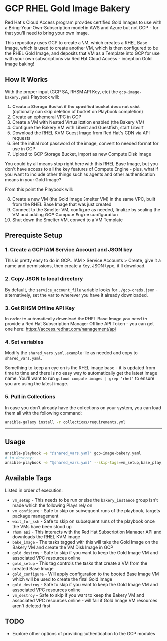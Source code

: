 # GCP RHEL Gold Image Bakery

Red Hat's Cloud Access program provides certified Gold Images to use with a Bring-Your-Own-Subscription model in AWS and Azure but not GCP - for that you'll need to bring your own image.

This repository uses GCP to create a VM, which creates a RHEL Base Image, which is used to create another VM, which is then configured to be the RHEL Gold Image, and deposits that VM as a Template into GCP for use with your own subscriptions via Red Hat Cloud Access - inception Gold Image baking!

## How It Works

With the proper input (GCP SA, RHSM API Key, etc) the `gcp-image-bakery.yaml` Playbook will:

1. Create a Storage Bucket if the specified bucket does not exist (optionally can skip deletion of bucket on Playbook completion)
2. Create an ephemeral VPC in GCP
3. Create a VM with Nested Virtualization enabled (the Bakery VM)
4. Configure the Bakery VM with Libvirt and Guestfish, start Libvirt
5. Download the RHEL KVM Guest Image from Red Hat's CDN via API requests
6. Set the initial root password of the image, convert to needed format for use in GCP
7. Upload to GCP Storage Bucket, import as new Compute Disk Image

You could by all means stop right here with this RHEL Base Image, but you don't have access to all the key features of Compute Engine - plus, what if you want to include other things such as agents and other authentication means in your Gold Image?

From this point the Playbook will:

8. Create a new VM (the Gold Image Smelter VM) in the same VPC, built from the RHEL Base Image that was just created
9. Connect to the Smelter VM, configure as needed, finalize by sealing the VM and adding GCP Compute Engine configuration
10. Shut down the Smelter VM, convert to a VM Template

## Prerequiste Setup

### 1. Create a GCP IAM Service Account and JSON key

This is pretty easy to do in GCP.. IAM > Service Accounts > Create, give it a name and permissions, then create a Key, JSON type, it'll download.

### 2. Copy JSON to local directory

By default, the `service_account_file` variable looks for `./gcp-creds.json` - alternatively, set the var to wherever you have it already downloaded.

### 3. Get RHSM Offline API Key

In order to automatically download the RHEL Base Image you need to provide a Red Hat Subscription Manager Offline API Token - you can get one here: https://access.redhat.com/management/api

### 4. Set variables

Modify the `shared_vars.yaml.example` file as needed and copy to `shared_vars.yaml`.

Something to keep an eye on is the RHEL image base - it is updated from time to time and there is no easy way to automatically get the latest image name.  You'll want to run `gcloud compute images | grep 'rhel'` to ensure you are using the latest image.

### 5. Pull in Collections

In case you don't already have the collections on your system, you can load them all with the following command:

```bash
ansible-galaxy install -r collections/requirements.yml
```

---

## Usage

```bash
ansible-playbook -e "@shared_vars.yaml" gcp-image-bakery.yaml
# to destroy:
ansible-playbook -e "@shared_vars.yaml" --skip-tags=vm_setup,base_play,gold_recycle,gold_smelter gcp-image-bakery.yaml
```

## Available Tags

Listed in order of execution:

- `vm_setup` - This needs to be run or else the `bakery_instance` group isn't made which the following Plays rely on
- `vm_configure` - Safe to skip on subsequent runs of the playbook, targets package management
- `wait_for_ssh` - Safe to skip on subsequent runs of the playbook once the VMs have been stood up
- `rhsm_api` - This interacts with the Red Hat Subscription Manager API and downloads the RHEL KVM image
- `bake_image` - The tasks tagged with this will take the Gold Image on the Bakery VM and create the VM Disk Image in GCP
- `gold_destroy` - Safe to skip if you want to keep the Gold Image VM and associated VPC resources online
- `gold_setup` - This tag controls the tasks that create a VM from the created Base Image
- `gold_configure` - Will apply configuration to the booted Base Image VM which will be used to create the final Gold Image
- `gold_destroy` - Safe to skip if you want to keep the Gold Image VM and associated VPC resources online
- `vm_destroy` - Safe to skip if you want to keep the Bakery VM and associated VPC resources online - will fail if Gold Image VM resources aren't deleted first

## TODO

- Explore other options of providing authentication to the GCP modules